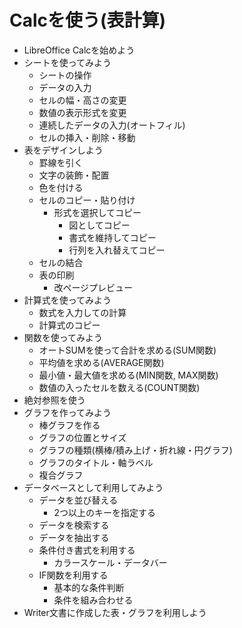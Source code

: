 Calcを使う(表計算)
====

- LibreOffice Calcを始めよう
- シートを使ってみよう
  - シートの操作
  - データの入力
  - セルの幅・高さの変更
  - 数値の表示形式を変更
  - 連続したデータの入力(オートフィル)
  - セルの挿入・削除・移動
- 表をデザインしよう
  - 罫線を引く
  - 文字の装飾・配置
  - 色を付ける
  - セルのコピー・貼り付け
    - 形式を選択してコピー
      - 図としてコピー
      - 書式を維持してコピー
      - 行列を入れ替えてコピー
  - セルの結合
  - 表の印刷
    - 改ページプレビュー
- 計算式を使ってみよう
  - 数式を入力しての計算
  - 計算式のコピー
- 関数を使ってみよう
  - オートSUMを使って合計を求める(SUM関数)
  - 平均値を求める(AVERAGE関数)
  - 最小値・最大値を求める(MIN関数, MAX関数)
  - 数値の入ったセルを数える(COUNT関数)
- 絶対参照を使う
- グラフを作ってみよう
  - 棒グラフを作る
  - グラフの位置とサイズ
  - グラフの種類(横棒/積み上げ・折れ線・円グラフ)
  - グラフのタイトル・軸ラベル
  - 複合グラフ
- データベースとして利用してみよう
  - データを並び替える
    - 2つ以上のキーを指定する
  - データを検索する
  - データを抽出する
  - 条件付き書式を利用する
    - カラースケール・データバー
  - IF関数を利用する
    - 基本的な条件判断
    - 条件を組み合わせる
- Writer文書に作成した表・グラフを利用しよう

